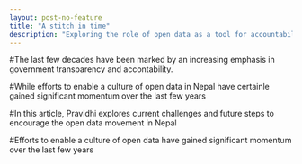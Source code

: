 ```yaml
---
layout: post-no-feature
title: "A stitch in time"
description: "Exploring the role of open data as a tool for accountability and transparency in the context of Nepal" 
---
```




#The last few decades have been marked by an increasing emphasis in government transparency and accontability. 


#While efforts to enable a culture of open data in Nepal have certainle gained significant momentum over the last few years   

#In this article, Pravidhi explores current challenges and future steps to encourage the open data movement in Nepal

#Efforts to enable a culture of open data have gained significant momentum over the last few years


